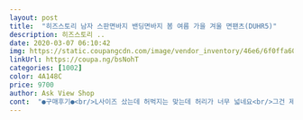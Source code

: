 ```yaml
---
layout: post 
title:  "히즈스토리 남자 스판면바지 밴딩면바지 봄 여름 가을 겨울 면팬츠(DUHR5)" 
description: 히즈스토리 ..
date: 2020-03-07 06:10:42 
img: https://static.coupangcdn.com/image/vendor_inventory/46e6/6f0ffa60125ed2df802a4cbaeabacb623bcb2eb24afb48195131a21bf84a.jpg 
linkUrl: https://coupa.ng/bsNohT 
categories: [1002] 
color: 4A148C 
price: 9700 
author: Ask View Shop 
cont:  "●구매후기●<br/>L사이즈 샀는데 허벅지는 맞는데 허리가 너무 넓네요<br/>그건 제가 꼼꼼하게 체크를 못했네요.<br/><br/>떨어지네요.<br/><br/>바지가 조금 작게 나온것 같아요.<br/><br/>상품은 좋은것같은데 판매자분이 싸이즈를 잘못알고 계신가 싶을정도로 안맞아요<br/>실밥처리 완전 안되있어서 실밥이 많이 우수수<br/>지퍼가 없어서 츄리닝바지도 아닌데ㅜ<br/>질도 색상도 다 좋아요~<br/>한사이즈 작게사도 허리는 맞겠지만 허벅지 다리폭이 너무 좁을테고 이런직이면 바지를 어떻게 입습니까<br/>화장실 불편해서 안입을것 같다고요ㅜ<br/>" 
---
```


